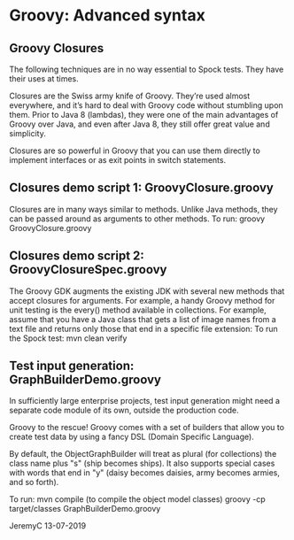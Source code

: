 # Groovy: Advanced syntax

## Groovy Closures
The following techniques are in no way essential to Spock tests. They have their uses at times.

Closures are the Swiss army knife of Groovy. They’re used almost everywhere, and it’s hard to
deal with Groovy code without stumbling upon them. Prior to Java 8 (lambdas), they were one of 
the main advantages of Groovy over Java, and even after Java 8, they still offer great value 
and simplicity.

Closures are so powerful in Groovy that you can use them directly to implement interfaces or 
as exit points in switch statements.


## Closures demo script 1: GroovyClosure.groovy
Closures are in many ways similar to methods. Unlike Java methods, they can be passed
around as arguments to other methods.
To run:
groovy GroovyClosure.groovy


## Closures demo script 2: GroovyClosureSpec.groovy
The Groovy GDK augments the existing JDK with several new methods that accept closures for 
arguments. For example, a handy Groovy method for unit testing is the every() method available 
in collections. For example, assume that you have a Java class that gets a list of image names 
from a text file and returns only those that end in a specific file extension:
To run the Spock test:
mvn clean verify


## Test input generation: GraphBuilderDemo.groovy
In sufficiently large enterprise projects, test input generation might need a separate code
module of its own, outside the production code.

Groovy to the rescue! Groovy comes with a set of builders that allow you to create test data 
by using a fancy DSL (Domain Specific Language).

By default, the ObjectGraphBuilder will treat as plural (for collections) the class name
plus "s" (ship becomes ships). It also supports special cases with words that end in "y"
(daisy becomes daisies, army becomes armies, and so forth).

To run:
mvn compile	(to compile the object model classes)
groovy -cp target/classes GraphBuilderDemo.groovy


JeremyC 13-07-2019
